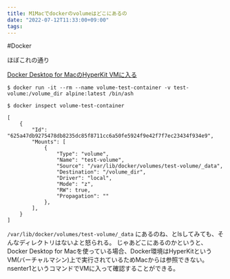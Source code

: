 ```yaml
---
title: M1Macでdockerのvolumeはどこにあるの
date: "2022-07-12T11:33:00+09:00"
tags: 
---
```


#Docker 

ほぼこれの通り

[Docker Desktop for MacのHyperKit VMに入る](https://uzimihsr.github.io/post/2020-12-15-docker-desktop-for-mac-hyperkit-vm/)


```shell
$ docker run -it --rm --name volume-test-container -v test-volume:/volume_dir alpine:latest /bin/ash
```


```shell
$ docker inspect volume-test-container

[
    {
        "Id": "625a47db9275478db8235dc85f8711cc6a50fe5924f9e42f7f7ec23434f934e9",
        "Mounts": [
            {
                "Type": "volume",
                "Name": "test-volume",
                "Source": "/var/lib/docker/volumes/test-volume/_data",
                "Destination": "/volume_dir",
                "Driver": "local",
                "Mode": "z",
                "RW": true,
                "Propagation": ""
            },
        ],
    }
]

```


`/var/lib/docker/volumes/test-volume/_data` にあるのね、とlsしてみても、そんなディレクトリはないよと怒られる。
じゃあどこにあるのかというと、Docker Desktop for Macを使っている場合、Docker環境はHyperKitというVM(バーチャルマシン)上で実行されているためMacからは参照できない。
nsenter1というコマンドでVMに入って確認することができる。


